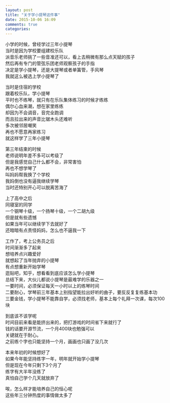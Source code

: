 ```yaml
---
layout: post
title: "关于学小提琴这件事"
date: 2015-10-06 16:09
comments: true
categories: 
---
```

小学的时候，曾经学过三年小提琴  
当时是因为学校要组建校乐队  
派音乐老师挑了一些音准还可以，看上去稍微有那么点天赋的孩子  
然后再有专门的管弦乐团老师观察孩子的手指  
决定是学小提琴，还是大提琴或者单簧管，手风琴  
我就这么被选上学小提琴了  

当时是住宿的学校  
跟着校乐队，学小提琴  
平时也不练琴，就只有在乐队集体练习的时候才练练  
偶尔心血来潮，想在家里练练  
却因为不会调音，音完全跑调  
而且拉出来的声音比锯木头还难听  
多次被邻居嘲笑  
再也不愿意再家练习  
就这样学了三年小提琴  

第三年结束的时候  
老师说明年差不多可以考级了  
但是我感觉自己什么都不会，非常害怕  
再也不想学琴了  
叫妈妈帮我换了个学校  
我妈倒也没有逼我继续学琴  
当时还特别开心可以脱离苦海了  

上了高中之后  
同寝室的同学  
一个钢琴十级，一个扬琴十级，一个二胡九级  
但是就有些遗憾  
如果当年可以继续学下去就好了  
还暗暗有点责怪妈妈，怎么也不逼我一下  

工作了，考上公务员之后  
时间渐渐多了起来  
想培养点兴趣爱好  
就想起了当年抛弃的小提琴  
有点想重新开始学琴  
逛贴吧，知乎，想看看到底应该怎么学小提琴  
总结下来，大伙儿都说小提琴是最难学的乐器之一  
一要时间，必须保证每天一小时以上的练琴时间  
二要耐心，学琴前三年基本上别指望能拉出好听的曲子，要反反复复练基本功  
三要金钱，学小提琴不能靠自学，必须找老师，基本上每个礼拜一次课，每次100块  

到底该不该学呢  
时间目前来看是能挤出来的，把打游戏的时间省下来就行了  
钱的话要开源节流，一个月400块也勉强可以  
关键就在于耐心。  
之前练个字也只能坚持一个月，画画也只画了没几次  

本来年初的时候想好了  
如果今年能坚持练字一年，明年就开始学小提琴  
但是现在今年只剩下3个月了  
练字有大半年没练了  
真怕自己学个几天就放弃了

唉，怎么样才能培养自己的恒心呢  
这些年三分钟热度的事情做太多了